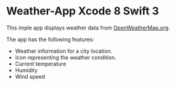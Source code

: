 # Weather-App Xcode 8 Swift 3

This imple app displays weather data from [OpenWeatherMap.org](http://openweathermap.org).

The app has the following features: 
* Weather information for a city location.
* Icon representing the weather condition.
* Current temperature 
* Humidity
* Wind speed




























